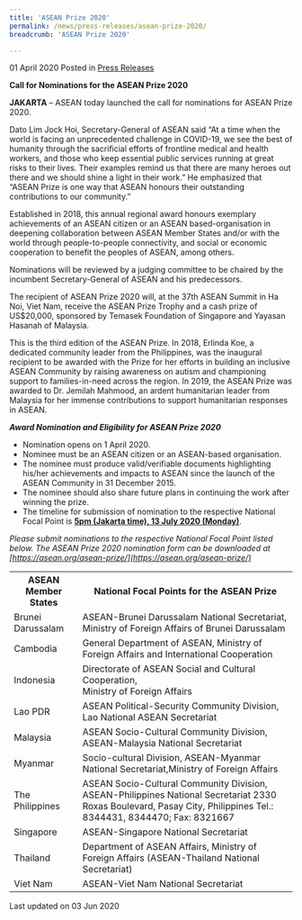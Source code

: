 ```yaml
---
title: 'ASEAN Prize 2020'
permalink: /news/press-releases/asean-prize-2020/
breadcrumb: 'ASEAN Prize 2020'

---
```



01 April 2020 Posted in [Press Releases](/news/press-releases)


**Call for Nominations for the ASEAN Prize 2020**

**JAKARTA** – ASEAN today launched the call for nominations for ASEAN Prize 2020.

Dato Lim Jock Hoi, Secretary-General of ASEAN said “At a time when the world is facing an unprecedented challenge in COVID-19, we see the best of humanity through the sacrificial efforts of frontline medical and health workers, and those who keep essential public services running at great risks to their lives. Their examples remind us that there are many heroes out there and we should shine a light in their work.” He emphasized that “ASEAN Prize is one way that ASEAN honours their outstanding contributions to our community.”

Established in 2018, this annual regional award honours exemplary achievements of an ASEAN citizen or an ASEAN based-organisation in deepening collaboration between ASEAN Member States and/or with the world through people-to-people connectivity, and social or economic cooperation to benefit the peoples  of ASEAN, among others.

Nominations will be reviewed by a judging committee to be chaired by the incumbent Secretary-General of ASEAN and his predecessors.

The recipient of ASEAN Prize 2020 will, at the 37th ASEAN Summit in Ha Noi, Viet Nam, receive the ASEAN Prize Trophy and a cash prize of US$20,000, sponsored by Temasek Foundation of Singapore and Yayasan Hasanah of Malaysia.

This is the third edition of the ASEAN Prize. In 2018, Erlinda Koe, a dedicated community leader from the Philippines, was the inaugural recipient to be awarded with the Prize for her efforts in building an inclusive ASEAN Community by raising awareness on autism and championing support to families-in-need across the region. In 2019, the ASEAN Prize was awarded to Dr. Jemilah Mahmood, an ardent humanitarian leader from Malaysia for her immense contributions to support humanitarian responses in ASEAN.


***Award Nomination and Eligibility for ASEAN Prize 2020***

* Nomination opens on 1 April 2020.
* Nominee must be an ASEAN citizen or an ASEAN-based organisation.
* The nominee must produce valid/verifiable documents highlighting his/her achievements and impacts to ASEAN since the launch of the ASEAN Community in 31 December 2015.
* The nominee should also share future plans in continuing the work after winning the prize.
* The timeline for submission of nomination to the respective National Focal Point is **<u>5pm (Jakarta time), 13 July 2020 (Monday)</u>**.


*Please submit nominations to the respective National Focal Point listed below. The ASEAN Prize 2020 nomination form can be downloaded at [https://asean.org/asean-prize/](https://asean.org/asean-prize/)*


<table>
 <tr>
  <th>ASEAN Member States</th>
  <th>National Focal Points for the ASEAN Prize</th>
 </tr>
 <tr>
  <td>Brunei Darussalam</td>
  <td>ASEAN-Brunei Darussalam National Secretariat,<br>
Ministry of Foreign Affairs of Brunei Darussalam<br>
</td>
 </tr>
 <tr>
  <td>Cambodia</td>
  <td>General Department of ASEAN, Ministry of Foreign Affairs and International Cooperation </td>
 </tr>
 <tr>
  <td>Indonesia</td>
  <td>Directorate of ASEAN Social and Cultural Cooperation,<br>Ministry of Foreign Affairs </td>
 </tr>
 <tr>
  <td>Lao PDR</td>
  <td>ASEAN Political-Security Community Division, Lao National ASEAN Secretariat </td>
 </tr>
 <tr>
  <td>Malaysia</td>
  <td>ASEAN Socio-Cultural Community Division, ASEAN-Malaysia National Secretariat </td>
 </tr>
 <tr>
  <td>Myanmar</td>
  <td>Socio-cultural Division, ASEAN-Myanmar National Secretariat,Ministry of Foreign Affairs<br></td>
 </tr>
 <tr>
  <td>The Philippines</td>
  <td>ASEAN Socio-Cultural Community Division, ASEAN-Philippines National Secretariat 2330 Roxas Boulevard, Pasay City, Philippines Tel.: 8344431, 8344470; Fax: 8321667 </td>
 </tr>
 <tr>
  <td>Singapore</td>
  <td>ASEAN-Singapore National Secretariat </td>
 </tr>
 <tr>
  <td>Thailand</td>
  <td>	
Department of ASEAN Affairs, Ministry of Foreign Affairs (ASEAN-Thailand National Secretariat) </td>
 </tr>
 <tr>
  <td>Viet Nam</td>
  <td>ASEAN-Viet Nam National Secretariat </td>
 </tr>
</table>


<p class="right-side-updated">Last updated on 03 Jun 2020</p> 
